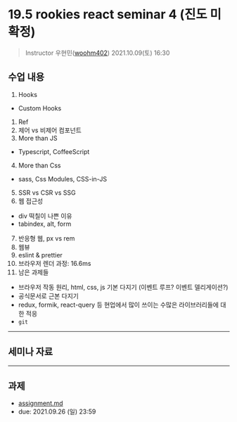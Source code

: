 19.5 rookies react seminar 4 (진도 미확정)
================================

> Instructor 우현민([woohm402](https://github.com/woohm402))
> 2021.10.09(토) 16:30

## 수업 내용

1. Hooks
  - Custom Hooks
1. Ref
1. 제어 vs 비제어 컴포넌트
2. More than JS
  - Typescript, CoffeeScript
4. More than Css
  - sass, Css Modules, CSS-in-JS
5. SSR vs CSR vs SSG
6. 웹 접근성
  - div 떡칠이 나쁜 이유
  - tabindex, alt, form
7. 반응형 웹, px vs rem
8. 웹뷰
9. eslint & prettier
10. 브라우저 렌더 과정: 16.6ms
11. 남은 과제들
  - 브라우저 작동 원리, html, css, js 기본 다지기 (이벤트 루프? 이벤트 델리게이션?)
  - 공식문서로 근본 다지기
  - redux, formik, react-query 등 현업에서 많이 쓰이는 수많은 라이브러리들에 대한 적응
  - `git`

------------------


    

## 세미나 자료

------------------

## 과제
- [assignment.md](assignment.md)
- due: 2021.09.26 (일) 23:59
